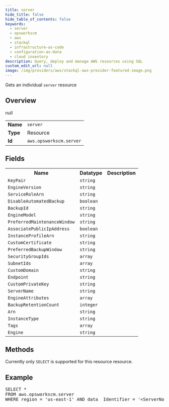 ```yaml
---
title: server
hide_title: false
hide_table_of_contents: false
keywords:
  - server
  - opsworkscm
  - aws
  - stackql
  - infrastructure-as-code
  - configuration-as-data
  - cloud inventory
description: Query, deploy and manage AWS resources using SQL
custom_edit_url: null
image: /img/providers/aws/stackql-aws-provider-featured-image.png
---
```

Gets an individual <code>server</code> resource

## Overview
<table><tbody>
<tr><td><b>Name</b></td><td><code>server</code></td></tr>
<tr><td><b>Type</b></td><td>Resource</td></tr>
null
<tr><td><b>Id</b></td><td><code>aws.opsworkscm.server</code></td></tr>
</tbody></table>

## Fields
<table><tbody>
<tr><th>Name</th><th>Datatype</th><th>Description</th></tr>
<tr><td><code>KeyPair</code></td><td><code>string</code></td><td></td></tr>
<tr><td><code>EngineVersion</code></td><td><code>string</code></td><td></td></tr>
<tr><td><code>ServiceRoleArn</code></td><td><code>string</code></td><td></td></tr>
<tr><td><code>DisableAutomatedBackup</code></td><td><code>boolean</code></td><td></td></tr>
<tr><td><code>BackupId</code></td><td><code>string</code></td><td></td></tr>
<tr><td><code>EngineModel</code></td><td><code>string</code></td><td></td></tr>
<tr><td><code>PreferredMaintenanceWindow</code></td><td><code>string</code></td><td></td></tr>
<tr><td><code>AssociatePublicIpAddress</code></td><td><code>boolean</code></td><td></td></tr>
<tr><td><code>InstanceProfileArn</code></td><td><code>string</code></td><td></td></tr>
<tr><td><code>CustomCertificate</code></td><td><code>string</code></td><td></td></tr>
<tr><td><code>PreferredBackupWindow</code></td><td><code>string</code></td><td></td></tr>
<tr><td><code>SecurityGroupIds</code></td><td><code>array</code></td><td></td></tr>
<tr><td><code>SubnetIds</code></td><td><code>array</code></td><td></td></tr>
<tr><td><code>CustomDomain</code></td><td><code>string</code></td><td></td></tr>
<tr><td><code>Endpoint</code></td><td><code>string</code></td><td></td></tr>
<tr><td><code>CustomPrivateKey</code></td><td><code>string</code></td><td></td></tr>
<tr><td><code>ServerName</code></td><td><code>string</code></td><td></td></tr>
<tr><td><code>EngineAttributes</code></td><td><code>array</code></td><td></td></tr>
<tr><td><code>BackupRetentionCount</code></td><td><code>integer</code></td><td></td></tr>
<tr><td><code>Arn</code></td><td><code>string</code></td><td></td></tr>
<tr><td><code>InstanceType</code></td><td><code>string</code></td><td></td></tr>
<tr><td><code>Tags</code></td><td><code>array</code></td><td></td></tr>
<tr><td><code>Engine</code></td><td><code>string</code></td><td></td></tr>

</tbody></table>

## Methods
Currently only <code>SELECT</code> is supported for this resource resource.

## Example
<pre>
SELECT * 
FROM aws.opsworkscm.server
WHERE region = 'us-east-1' AND data__Identifier = '&lt;ServerName&gt;'
</pre>
